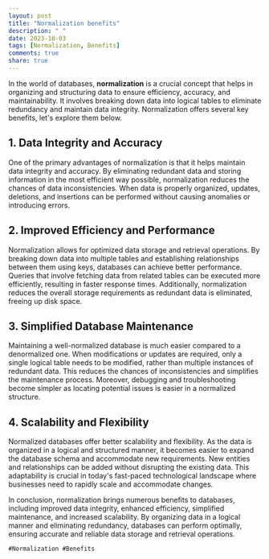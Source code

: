 ```yaml
---
layout: post
title: "Normalization benefits"
description: " "
date: 2023-10-03
tags: [Normalization, Benefits]
comments: true
share: true
---
```


In the world of databases, **normalization** is a crucial concept that helps in organizing and structuring data to ensure efficiency, accuracy, and maintainability. It involves breaking down data into logical tables to eliminate redundancy and maintain data integrity. Normalization offers several key benefits, let's explore them below.

## 1. Data Integrity and Accuracy

One of the primary advantages of normalization is that it helps maintain data integrity and accuracy. By eliminating redundant data and storing information in the most efficient way possible, normalization reduces the chances of data inconsistencies. When data is properly organized, updates, deletions, and insertions can be performed without causing anomalies or introducing errors.

## 2. Improved Efficiency and Performance

Normalization allows for optimized data storage and retrieval operations. By breaking down data into multiple tables and establishing relationships between them using keys, databases can achieve better performance. Queries that involve fetching data from related tables can be executed more efficiently, resulting in faster response times. Additionally, normalization reduces the overall storage requirements as redundant data is eliminated, freeing up disk space.

## 3. Simplified Database Maintenance

Maintaining a well-normalized database is much easier compared to a denormalized one. When modifications or updates are required, only a single logical table needs to be modified, rather than multiple instances of redundant data. This reduces the chances of inconsistencies and simplifies the maintenance process. Moreover, debugging and troubleshooting become simpler as locating potential issues is easier in a normalized structure.

## 4. Scalability and Flexibility

Normalized databases offer better scalability and flexibility. As the data is organized in a logical and structured manner, it becomes easier to expand the database schema and accommodate new requirements. New entities and relationships can be added without disrupting the existing data. This adaptability is crucial in today's fast-paced technological landscape where businesses need to rapidly scale and accommodate changes.

In conclusion, normalization brings numerous benefits to databases, including improved data integrity, enhanced efficiency, simplified maintenance, and increased scalability. By organizing data in a logical manner and eliminating redundancy, databases can perform optimally, ensuring accurate and reliable data storage and retrieval operations.

`#Normalization #Benefits`